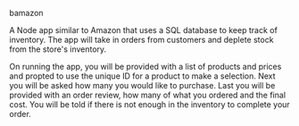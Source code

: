 bamazon

A Node app similar to Amazon that uses a SQL database to keep track of inventory. The app will take in orders from customers and deplete stock from the store's inventory.

On running the app, you will be provided with a list of products and prices and propted to use the unique ID for a product to make a selection. Next you will be asked how many you would like to purchase. Last you will be provided with an order review, how many of what you ordered and the final cost. You will be told if there is not enough in the inventory to complete your order.